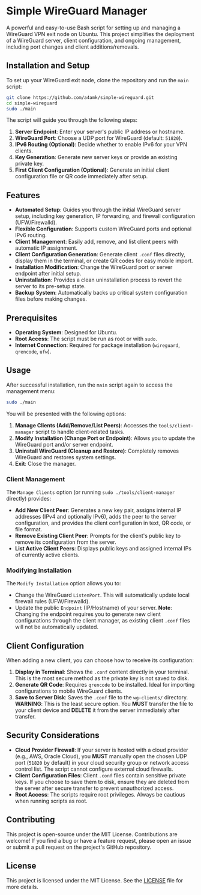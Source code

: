 # Simple WireGuard Manager

A powerful and easy-to-use Bash script for setting up and managing a WireGuard VPN exit node on Ubuntu. This project simplifies the deployment of a WireGuard server, client configuration, and ongoing management, including port changes and client additions/removals.

## Installation and Setup

To set up your WireGuard exit node, clone the repository and run the `main` script:

```bash
git clone https://github.com/a4amk/simple-wireguard.git
cd simple-wireguard
sudo ./main
```

The script will guide you through the following steps:

1.  **Server Endpoint**: Enter your server's public IP address or hostname.
2.  **WireGuard Port**: Choose a UDP port for WireGuard (default: `51820`).
3.  **IPv6 Routing (Optional)**: Decide whether to enable IPv6 for your VPN clients.
4.  **Key Generation**: Generate new server keys or provide an existing private key.
5.  **First Client Configuration (Optional)**: Generate an initial client configuration file or QR code immediately after setup.

## Features

*   **Automated Setup**: Guides you through the initial WireGuard server setup, including key generation, IP forwarding, and firewall configuration (UFW/Firewalld).
*   **Flexible Configuration**: Supports custom WireGuard ports and optional IPv6 routing.
*   **Client Management**: Easily add, remove, and list client peers with automatic IP assignment.
*   **Client Configuration Generation**: Generate client `.conf` files directly, display them in the terminal, or create QR codes for easy mobile import.
*   **Installation Modification**: Change the WireGuard port or server endpoint after initial setup.
*   **Uninstallation**: Provides a clean uninstallation process to revert the server to its pre-setup state.
*   **Backup System**: Automatically backs up critical system configuration files before making changes.

## Prerequisites

*   **Operating System**: Designed for Ubuntu.
*   **Root Access**: The script must be run as root or with `sudo`.
*   **Internet Connection**: Required for package installation (`wireguard`, `qrencode`, `ufw`).

## Usage

After successful installation, run the `main` script again to access the management menu:

```bash
sudo ./main
```

You will be presented with the following options:

1.  **Manage Clients (Add/Remove/List Peers)**: Accesses the `tools/client-manager` script to handle client-related tasks.
2.  **Modify Installation (Change Port or Endpoint)**: Allows you to update the WireGuard port and/or server endpoint.
3.  **Uninstall WireGuard (Cleanup and Restore)**: Completely removes WireGuard and restores system settings.
4.  **Exit**: Close the manager.

### Client Management

The `Manage Clients` option (or running `sudo ./tools/client-manager` directly) provides:

*   **Add New Client Peer**: Generates a new key pair, assigns internal IP addresses (IPv4 and optionally IPv6), adds the peer to the server configuration, and provides the client configuration in text, QR code, or file format.
*   **Remove Existing Client Peer**: Prompts for the client's public key to remove its configuration from the server.
*   **List Active Client Peers**: Displays public keys and assigned internal IPs of currently active clients.

### Modifying Installation

The `Modify Installation` option allows you to:

*   Change the WireGuard `ListenPort`. This will automatically update local firewall rules (UFW/Firewalld).
*   Update the public `Endpoint` (IP/Hostname) of your server. **Note**: Changing the endpoint requires you to generate new client configurations through the client manager, as existing client `.conf` files will not be automatically updated.

## Client Configuration

When adding a new client, you can choose how to receive its configuration:

1.  **Display in Terminal**: Shows the `.conf` content directly in your terminal. This is the most secure method as the private key is not saved to disk.
2.  **Generate QR Code**: Requires `qrencode` to be installed. Ideal for importing configurations to mobile WireGuard clients.
3.  **Save to Server Disk**: Saves the `.conf` file to the `wg-clients/` directory. **WARNING**: This is the least secure option. You **MUST** transfer the file to your client device and **DELETE** it from the server immediately after transfer.

## Security Considerations

*   **Cloud Provider Firewall**: If your server is hosted with a cloud provider (e.g., AWS, Oracle Cloud), you **MUST** manually open the chosen UDP port (`51820` by default) in your cloud security group or network access control list. The script cannot configure external cloud firewalls.
*   **Client Configuration Files**: Client `.conf` files contain sensitive private keys. If you choose to save them to disk, ensure they are deleted from the server after secure transfer to prevent unauthorized access.
*   **Root Access**: The scripts require root privileges. Always be cautious when running scripts as root.

## Contributing

This project is open-source under the MIT License. Contributions are welcome! If you find a bug or have a feature request, please open an issue or submit a pull request on the project's GitHub repository.

## License

This project is licensed under the MIT License. See the [LICENSE](LICENSE) file for more details.